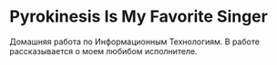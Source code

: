 # Pyrokinesis Is My Favorite Singer
Домашняя работа по Информационным Технологиям.
В работе рассказывается о моем любибом исполнителе.
